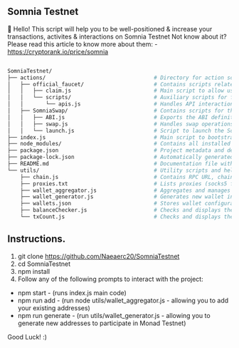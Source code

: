 ## Somnia Testnet

👋 Hello! This script will help you to be well-positioned & increase your transactions, activites & interactions on Somnia Testnet
Not know about it? Please read this article to know more about them: - https://cryptorank.io/price/somnia

```bash

SomniaTestnet/
├── actions/                                  # Directory for action scripts or modules.
│   ├── official_faucet/                      # Contains scripts related to the official faucet functionalities.
│   │   ├── claim.js                          # Main script to allow users to claim tokens from the official faucet.
│   │   └── scripts/                          # Auxiliary scripts for faucet operations.
│   │       └── apis.js                       # Handles API interactions for faucet operations.
│   ├── SomniaSwap/                           # Contains scripts for the SomniaSwap module (To be implemented).
│   │   ├── ABI.js                            # Exports the ABI definitions for SomniaSwap contracts (To be implemented).
│   │   ├── swap.js                           # Handles swap operations for SomniaSwap (To be implemented).
│   │   └── launch.js                         # Script to launch the SomniaSwap module (To be implemented).
├── index.js                                  # Main script to bootstrap and initialize the SomniaTestnet project.
├── node_modules/                             # Contains all installed npm packages and dependencies.
├── package.json                              # Project metadata and dependency definitions.
├── package-lock.json                         # Automatically generated file locking dependency versions.
├── README.md                                 # Documentation file with project overview and usage instructions.
└── utils/                                    # Utility scripts and helper modules for various operations.
    ├── chain.js                              # Contains RPC URL, chain ID, token symbol, and explorer links.
    ├── proxies.txt                           # Lists proxies (socks5 format) generated from 2CAPTCHA.
    ├── wallet_aggregator.js                  # Aggregates and manages wallet information.
    ├── wallet_generator.js                   # Generates new wallet instances.
    ├── wallets.json                          # Stores wallet configurations and data.
    ├── balanceChecker.js                     # Checks and displays the current balance of each wallet.
    └── txCount.js                            # Checks and displays the total number of transactions per wallet.

```

## Instructions.

1. git clone https://github.com/Naeaerc20/SomniaTestnet
2. cd SomniaTestnet
3. npm install
4. Follow any of the following prompts to interact with the project:

- npm start - (runs index.js main code)
- npm run add - (run node utils/wallet_aggregator.js - allowing you to add your existing addresses)
- npm run generate - (run utils/wallet_generator.js - allowing you to generate new addresses to participate in Monad Testnet)

Good Luck! :)


